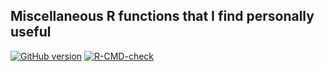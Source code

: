 ## Miscellaneous R functions that I find personally useful

<!-- badges: start -->
[![GitHub version](https://img.shields.io/static/v1?label=GitHub&message=2.21.2&color=blue&logo=github)](https://github.com/pbreheny/breheny)
[![R-CMD-check](https://github.com/pbreheny/breheny/workflows/R-CMD-check/badge.svg)](https://github.com/pbreheny/breheny/actions)
<!-- badges: end -->
